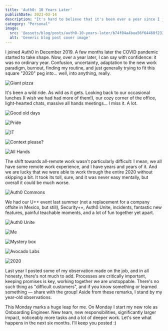 ```yaml
---
title: 'Auth0: 10 Years Later'
publishDate: 2021-03-14
description: "It's hard to believe that it's been over a year since I joined Auth0. It's time to do some reflection. Shall we?"
category: "Personal"
image:
  src: '@assets/blog/posts/auth0-10-years-later/b74f04a4baa56f64460f233f9e4874b0b7e9c3a5-1024x593.png'
  alt: 'Generic blog post cover image'
---
```


I joined Auth0 in December 2019. A few months later the COVID pandemic started to take shape. Now, over a year later, I can say with confidence: it was no ordinary year. Confusion, uncertainty, adaptation to the new work paradigm, burnout, finding my routine, and just generally trying to fit this square "2020" peg into... well, into anything, really.

![Giant pizza](assets/blog/posts/auth0-10-years-later/3e5c23c7013f209da5c0824ca1e5791e730ecc67-4032x3024.jpg)

It's been a wild ride. As wild as it gets. Looking back to our occasional lunches (I wish we had had more of them!), our cozy corner of the office, light-hearted chats, massive all hands meetings... I miss it. A lot.

![Good old days](assets/blog/posts/auth0-10-years-later/1f563170f9afa312129edde009224fc31af9700d-4032x3024.jpg)

![Pride](assets/blog/posts/auth0-10-years-later/b74f04a4baa56f64460f233f9e4874b0b7e9c3a5-1024x593.png)

![IT](assets/blog/posts/auth0-10-years-later/6289fc3795489d358424fea4c9c1b2195ca68c51-4032x3024.jpg)

![Context please?](assets/blog/posts/auth0-10-years-later/3b132ce294b221065139b22b51aa9e41940111cc-1125x306.jpg)

![All Hands](assets/blog/posts/auth0-10-years-later/2c5d3eb3dc0168c99f24182768c15a73e9b9fc4f-10814x3688.jpg)

The shift towards all-remote work wasn't particularly difficult: I mean, we all have some remote work experience, and I have years and years of it. And we are lucky that we were able to work through the entire 2020 without skipping a bit. It took its toll, sure, and it was never easy mentally, but overall it could be much worse.

![Auth0 Commons](assets/blog/posts/auth0-10-years-later/7bd1735faa7c1df1cfab9c6564cd5ac3981a9732-4032x2268.jpg)

We had our U++ event last summer (not a replacement for a company offsite in Mexico, but still), Security++, Auth0 Unite, incidents, fantastic new features, painful teachable moments, and a lot of fun together yet apart.

![Auth0 Unite](assets/blog/posts/auth0-10-years-later/4289e7970b6e3b991c6fdf0b759bcb9707cbde53-4032x3024.jpg)

![Me](assets/blog/posts/auth0-10-years-later/d5700edad24f33195be13a0513eef3db4610f0c8-2320x3088.jpg)

![Mystery box](assets/blog/posts/auth0-10-years-later/8bb89f25128f14e891eab9129c5cd7327f94adc9-4032x3024.jpg)

![Avocado Labs](assets/blog/posts/auth0-10-years-later/4d92718e653486ec7bb69560c5d5a77e7319f5c2-4032x3024.jpg)

![2020](assets/blog/posts/auth0-10-years-later/47c89c36ca1fdb51287beb42de868e1c3f6fded1-2208x1188.jpg)

Last year I posted some of my observation made on the job, and in all honesty, there's not much to add. Processes are critically important, keeping promises is key, working together we are unstoppable. There's no such thing as "difficult customers", and if you know something or learned something — share with the group! Aside from these remarks, I stand by my year-old observations.

This Monday marks a huge leap for me. On Monday I start my new role as Onboarding Engineer. New team, new responsibilities, significantly larger impact, noticeably more tasks and a lot of deeper work. Let's see what happens in the next six months. I'll keep you posted :)
